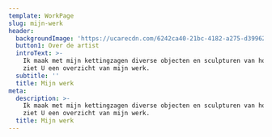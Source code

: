 ```yaml
---
template: WorkPage
slug: mijn-werk
header:
  backgroundImage: 'https://ucarecdn.com/6242ca40-21bc-4182-a275-d39962cdc7e6/'
  button1: Over de artist
  introText: >-
    Ik maak met mijn kettingzagen diverse objecten en sculpturen van hout, hier
    ziet U een overzicht van mijn werk.
  subtitle: ''
  title: Mijn werk
meta:
  description: >-
    Ik maak met mijn kettingzagen diverse objecten en sculpturen van hout, hier
    ziet U een overzicht van mijn werk.
  title: Mijn werk
---
```

